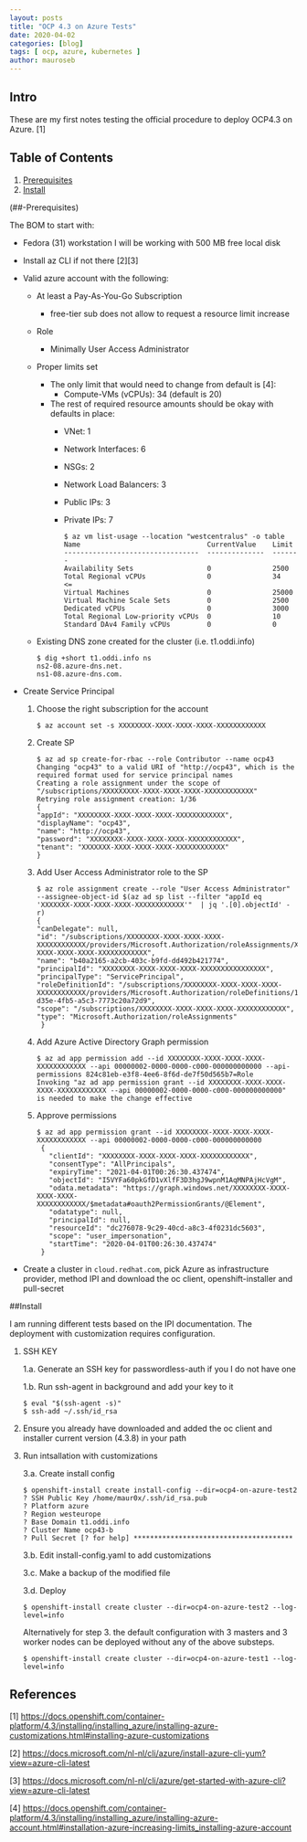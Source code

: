 ```yaml
---
layout: posts
title: "OCP 4.3 on Azure Tests"
date: 2020-04-02
categories: [blog]
tags: [ ocp, azure, kubernetes ]
author: mauroseb
---
```


## Intro

These are my first notes testing the official procedure to deploy OCP4.3 on Azure. [1]

## Table of Contents

 1. [Prerequisites](##-Prerequisites)
 2. [Install](##Install)


(##-Prerequisites)

The BOM to start with:

 - Fedora (31) workstation I will be working with 500 MB free local disk
 - Install az CLI if not there [2][3]
 - Valid azure account with the following:
   - At least a Pay-As-You-Go Subscription
     - free-tier sub does not allow to request a resource limit increase
   - Role
     - Minimally User Access Administrator
   - Proper limits set
     - The only limit that would need to change from default is [4]:
       - Compute-VMs (vCPUs): 34 (default is 20)
     - The rest of required resource amounts should be okay with defaults in place:
       - VNet: 1
       - Network Interfaces: 6
       - NSGs: 2
       - Network Load Balancers: 3
       - Public IPs: 3
       - Private IPs: 7

             $ az vm list-usage --location "westcentralus" -o table
             Name                               CurrentValue    Limit
             ---------------------------------  --------------  -------
             Availability Sets                  0               2500
             Total Regional vCPUs               0               34      <=
             Virtual Machines                   0               25000
             Virtual Machine Scale Sets         0               2500
             Dedicated vCPUs                    0               3000
             Total Regional Low-priority vCPUs  0               10
             Standard DAv4 Family vCPUs         0               0


    - Existing DNS zone created for the cluster (i.e. t1.oddi.info)

          $ dig +short t1.oddi.info ns
          ns2-08.azure-dns.net.
          ns1-08.azure-dns.com.


  - Create Service Principal

    1. Choose the right subscription for the account

           $ az account set -s XXXXXXXX-XXXX-XXXX-XXXX-XXXXXXXXXXXX

    2. Create SP

           $ az ad sp create-for-rbac --role Contributor --name ocp43
           Changing "ocp43" to a valid URI of "http://ocp43", which is the required format used for service principal names
           Creating a role assignment under the scope of "/subscriptions/XXXXXXXXX-XXXX-XXXX-XXXX-XXXXXXXXXXXX"
           Retrying role assignment creation: 1/36
           {
           "appId": "XXXXXXXX-XXXX-XXXX-XXXX-XXXXXXXXXXXX",
           "displayName": "ocp43",
           "name": "http://ocp43",
           "password": "XXXXXXXX-XXXX-XXXX-XXXX-XXXXXXXXXXXX",
           "tenant": "XXXXXXX-XXXX-XXXX-XXXX-XXXXXXXXXXXX"
           }


    3. Add User Access Administrator role to the SP

           $ az role assignment create --role "User Access Administrator" --assignee-object-id $(az ad sp list --filter "appId eq 'XXXXXXX-XXXX-XXXX-XXXX-XXXXXXXXXXXX'"  | jq '.[0].objectId' -r)
           {
           "canDelegate": null,
           "id": "/subscriptions/XXXXXXXX-XXXX-XXXX-XXXX-XXXXXXXXXXXX/providers/Microsoft.Authorization/roleAssignments/XXXXXXXX-XXXX-XXXX-XXXX-XXXXXXXXXXXX",
           "name": "b40a2165-a2cb-403c-b9fd-dd492b421774",
           "principalId": "XXXXXXXX-XXXX-XXXX-XXXX-XXXXXXXXXXXXXXXX",
           "principalType": "ServicePrincipal",
           "roleDefinitionId": "/subscriptions/XXXXXXXX-XXXX-XXXX-XXXX-XXXXXXXXXXXX/providers/Microsoft.Authorization/roleDefinitions/18d7d88d-d35e-4fb5-a5c3-7773c20a72d9",
           "scope": "/subscriptions/XXXXXXXX-XXXX-XXXX-XXXX-XXXXXXXXXXXX",
           "type": "Microsoft.Authorization/roleAssignments"
            }


    4. Add Azure Active Directory Graph permission

           $ az ad app permission add --id XXXXXXXX-XXXX-XXXX-XXXX-XXXXXXXXXXXX --api 00000002-0000-0000-c000-000000000000 --api-permissions 824c81eb-e3f8-4ee6-8f6d-de7f50d565b7=Role
           Invoking "az ad app permission grant --id XXXXXXXX-XXXX-XXXX-XXXX-XXXXXXXXXXXX --api 00000002-0000-0000-c000-000000000000" is needed to make the change effective


    5. Approve permissions

           $ az ad app permission grant --id XXXXXXXX-XXXX-XXXX-XXXX-XXXXXXXXXXXX --api 00000002-0000-0000-c000-000000000000
            {
              "clientId": "XXXXXXXX-XXXX-XXXX-XXXX-XXXXXXXXXXXX",
              "consentType": "AllPrincipals",
              "expiryTime": "2021-04-01T00:26:30.437474",
              "objectId": "I5VYFa60pkGfD1vXlfF3D3hgJ9wpnM1AqMNPAjHcVgM",
              "odata.metadata": "https://graph.windows.net/XXXXXXXX-XXXX-XXXX-XXXX-XXXXXXXXXXXX/$metadata#oauth2PermissionGrants/@Element",
              "odatatype": null,
              "principalId": null,
              "resourceId": "dc276078-9c29-40cd-a8c3-4f0231dc5603",
              "scope": "user_impersonation",
              "startTime": "2020-04-01T00:26:30.437474"
            }


 - Create a cluster in ```cloud.redhat.com```, pick Azure as infrastructure provider, method IPI and download the oc client, openshift-installer and pull-secret


##Install

I am running different tests based on the IPI documentation. The deployment with customization requires configuration.

 1. SSH KEY

    1.a. Generate an SSH key for passwordless-auth if you I do not have one

    1.b. Run ssh-agent in background and add your key to it

        $ eval "$(ssh-agent -s)"
        $ ssh-add ~/.ssh/id_rsa


 2. Ensure you already have downloaded and added the oc client and installer current version (4.3.8) in your path

 3. Run intsallation with customizations
 
    3.a. Create install config
    
        $ openshift-install create install-config --dir=ocp4-on-azure-test2
        ? SSH Public Key /home/maur0x/.ssh/id_rsa.pub
        ? Platform azure
        ? Region westeurope
        ? Base Domain t1.oddi.info
        ? Cluster Name ocp43-b
        ? Pull Secret [? for help] ***************************************

    3.b. Edit install-config.yaml to add customizations
    
    3.c. Make a backup of the modified file
    
    3.d. Deploy
     
        $ openshift-install create cluster --dir=ocp4-on-azure-test2 --log-level=info

    Alternatively for step 3. the default configuration with 3 masters and 3 worker nodes can be deployed without any of the above substeps.
    
        $ openshift-install create cluster --dir=ocp4-on-azure-test1 --log-level=info


## References

 [1] https://docs.openshift.com/container-platform/4.3/installing/installing_azure/installing-azure-customizations.html#installing-azure-customizations
 
 [2] https://docs.microsoft.com/nl-nl/cli/azure/install-azure-cli-yum?view=azure-cli-latest
 
 [3] https://docs.microsoft.com/nl-nl/cli/azure/get-started-with-azure-cli?view=azure-cli-latest
 
 [4] https://docs.openshift.com/container-platform/4.3/installing/installing_azure/installing-azure-account.html#installation-azure-increasing-limits_installing-azure-account
